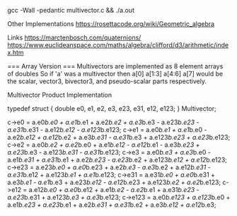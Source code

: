 gcc -Wall -pedantic multivector.c && ./a.out

Other Implementations
https://rosettacode.org/wiki/Geometric_algebra

Links
https://marctenbosch.com/quaternions/
https://www.euclideanspace.com/maths/algebra/clifford/d3/arithmetic/index.htm


=== Array Version ===
Multivectors are implemented as 8 element arrays of doubles
So if 'a' was a multivector then a[0] a[1:3] a[4:6] a[7] 
would be the scalar, vector3, bivector3, and pseudo-scalar parts respectively.

Multivector Product Implementation

typedef struct {
	double e0, e1, e2, e3, e23, e31, e12, e123;
} Multivector;

c->e0 	= a.e0*b.e0 + a.e1*b.e1 + a.e2*b.e2 + a.e3*b.e3 - a.e23*b.e23 - a.e31*b.e31 - a.e12*b.e12 - a.e123*b.e123;
c->e1 	= a.e0*b.e1 + a.e1*b.e0 - a.e2*b.e12 + a.e12*b.e2 + a.e3*b.e31 - a.e31*b.e3 + a.e123*b.e23 + a.e23*b.e123;
c->e2 	= a.e0*b.e2 + a.e2*b.e0 + a.e1*b.e12 - a.e12*b.e1 - a.e3*b.e23 + a.e23*b.e3 - a.e123*b.e31 - a.e31*b.e123;
c->e3 	= a.e0*b.e3 + a.e3*b.e0 - a.e1*b.e31 + a.e31*b.e1 + a.e2*b.e23 - a.e23*b.e2 + a.e123*b.e12 + a.e12*b.e123;
c->e23 	= a.e23*b.e0 + a.e0*b.e23 + a.e2*b.e3 - a.e3*b.e2 + a.e12*b.e31 - a.e31*b.e12 + a.e123*b.e1 + a.e1*b.e123;
c->e31 	= a.e31*b.e0 + a.e0*b.e31 + a.e3*b.e1 - a.e1*b.e3 + a.e23*b.e12 - a.e12*b.e23 + a.e123*b.e2 + a.e2*b.e123;
c->e12 	= a.e12*b.e0 + a.e0*b.e12 + a.e1*b.e2 - a.e2*b.e1 + a.e31*b.e23 - a.e23*b.e31 + a.e123*b.e3 + a.e3*b.e123;
c->e123	= a.e0*b.e123 + a.e123*b.e0 + a.e1*b.e23 + a.e23*b.e1 + a.e2*b.e31 + a.e31*b.e2 + a.e3*b.e12 + a.e12*b.e3;
